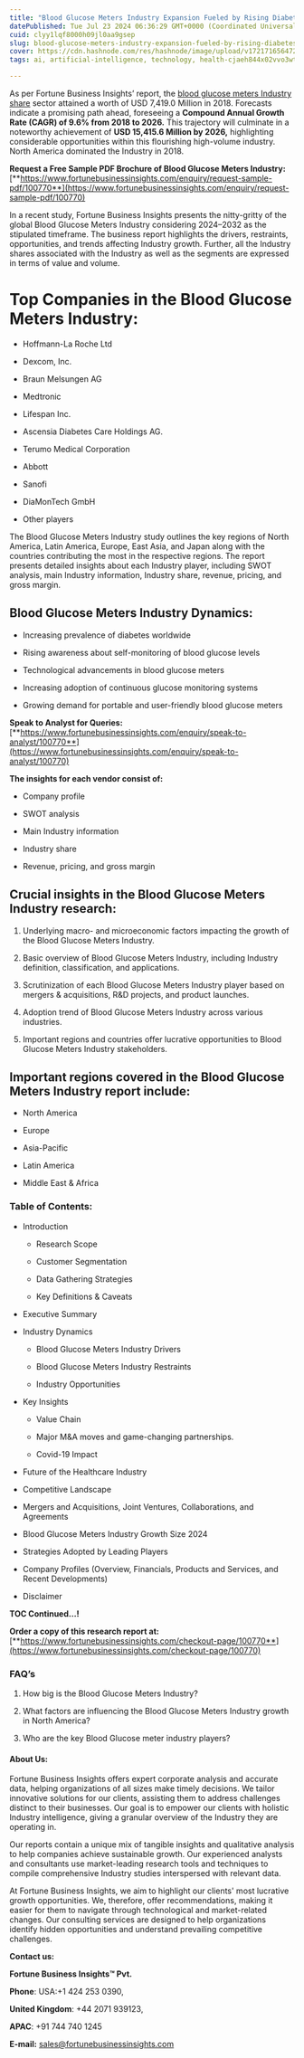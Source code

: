 ```yaml
---
title: "Blood Glucose Meters Industry Expansion Fueled by Rising Diabetes Cases"
datePublished: Tue Jul 23 2024 06:36:29 GMT+0000 (Coordinated Universal Time)
cuid: clyy1lqf8000h09jl0aa9gsep
slug: blood-glucose-meters-industry-expansion-fueled-by-rising-diabetes-cases-1
cover: https://cdn.hashnode.com/res/hashnode/image/upload/v1721716564727/a1cb8e8e-f09e-41fc-a66c-e782cbdea361.png
tags: ai, artificial-intelligence, technology, health-cjaeh844x02vvo3wtj5r2s75q, healthcare

---
```


As per Fortune Business Insights’ report, the [blood glucose meters Industry share](https://www.fortunebusinessinsights.com/market-reports/blood-glucose-meters-market-100770) sector attained a worth of USD 7,419.0 Million in 2018. Forecasts indicate a promising path ahead, foreseeing a **Compound Annual Growth Rate (CAGR) of 9.6% from 2018 to 2026.** This trajectory will culminate in a noteworthy achievement of **USD 15,415.6 Million by 2026,** highlighting considerable opportunities within this flourishing high-volume industry. North America dominated the Industry in 2018.

**Request a Free Sample PDF Brochure of Blood Glucose Meters Industry:** [**https://www.fortunebusinessinsights.com/enquiry/request-sample-pdf/100770**](https://www.fortunebusinessinsights.com/enquiry/request-sample-pdf/100770)

In a recent study, Fortune Business Insights presents the nitty-gritty of the global Blood Glucose Meters Industry considering 2024–2032 as the stipulated timeframe. The business report highlights the drivers, restraints, opportunities, and trends affecting Industry growth. Further, all the Industry shares associated with the Industry as well as the segments are expressed in terms of value and volume.

# **Top Companies in the Blood Glucose Meters Industry:**

* Hoffmann-La Roche Ltd
    
* Dexcom, Inc.
    
* Braun Melsungen AG
    
* Medtronic
    
* Lifespan Inc.
    
* Ascensia Diabetes Care Holdings AG.
    
* Terumo Medical Corporation
    
* Abbott
    
* Sanofi
    
* DiaMonTech GmbH
    
* Other players
    

The Blood Glucose Meters Industry study outlines the key regions of North America, Latin America, Europe, East Asia, and Japan along with the countries contributing the most in the respective regions. The report presents detailed insights about each Industry player, including SWOT analysis, main Industry information, Industry share, revenue, pricing, and gross margin.

## Blood Glucose Meters Industry **Dynamics**:

* Increasing prevalence of diabetes worldwide
    
* Rising awareness about self-monitoring of blood glucose levels
    
* Technological advancements in blood glucose meters
    
* Increasing adoption of continuous glucose monitoring systems
    
* Growing demand for portable and user-friendly blood glucose meters
    

**Speak to Analyst for Queries:** [**https://www.fortunebusinessinsights.com/enquiry/speak-to-analyst/100770**](https://www.fortunebusinessinsights.com/enquiry/speak-to-analyst/100770)

**The insights for each vendor consist of:**

* Company profile
    
* SWOT analysis
    
* Main Industry information
    
* Industry share
    
* Revenue, pricing, and gross margin
    

## **Crucial insights in the Blood Glucose Meters Industry research:**

1. Underlying macro- and microeconomic factors impacting the growth of the Blood Glucose Meters Industry.
    
2. Basic overview of Blood Glucose Meters Industry, including Industry definition, classification, and applications.
    
3. Scrutinization of each Blood Glucose Meters Industry player based on mergers & acquisitions, R&D projects, and product launches.
    
4. Adoption trend of Blood Glucose Meters Industry across various industries.
    
5. Important regions and countries offer lucrative opportunities to Blood Glucose Meters Industry stakeholders.
    

## **Important regions covered in the Blood Glucose Meters Industry report include:**

* North America
    
* Europe
    
* Asia-Pacific
    
* Latin America
    
* Middle East & Africa
    

### **Table of Contents:**

* Introduction
    
    * Research Scope
        
    * Customer Segmentation
        
    * Data Gathering Strategies
        
    * Key Definitions & Caveats
        
* Executive Summary
    
* Industry Dynamics
    
    * Blood Glucose Meters Industry Drivers
        
    * Blood Glucose Meters Industry Restraints
        
    * Industry Opportunities
        
* Key Insights
    
    * Value Chain
        
    * Major M&A moves and game-changing partnerships.
        
    * Covid-19 Impact
        
* Future of the Healthcare Industry
    
* Competitive Landscape
    
* Mergers and Acquisitions, Joint Ventures, Collaborations, and Agreements
    
* Blood Glucose Meters Industry Growth Size 2024
    
* Strategies Adopted by Leading Players
    
* Company Profiles (Overview, Financials, Products and Services, and Recent Developments)
    
* Disclaimer
    

**TOC Continued…!**

**Order a copy of this research report at:** [**https://www.fortunebusinessinsights.com/checkout-page/100770**](https://www.fortunebusinessinsights.com/checkout-page/100770)

### **FAQ’s**

1. How big is the Blood Glucose Meters Industry?
    
2. What factors are influencing the Blood Glucose Meters Industry growth in North America?
    
3. Who are the key Blood Glucose meter industry players?
    

#### **About Us:**

Fortune Business Insights offers expert corporate analysis and accurate data, helping organizations of all sizes make timely decisions. We tailor innovative solutions for our clients, assisting them to address challenges distinct to their businesses. Our goal is to empower our clients with holistic Industry intelligence, giving a granular overview of the Industry they are operating in.

Our reports contain a unique mix of tangible insights and qualitative analysis to help companies achieve sustainable growth. Our experienced analysts and consultants use market-leading research tools and techniques to compile comprehensive Industry studies interspersed with relevant data.

At Fortune Business Insights, we aim to highlight our clients' most lucrative growth opportunities. We, therefore, offer recommendations, making it easier for them to navigate through technological and market-related changes. Our consulting services are designed to help organizations identify hidden opportunities and understand prevailing competitive challenges.

**Contact us:**

**Fortune Business Insights™ Pvt.**

**Phone**: USA:+1 424 253 0390,

**United Kingdom**: +44 2071 939123,

**APAC**: +91 744 740 1245

**E-mail:** [sales@fortunebusinessinsights.com](mailto:sales@fortunebusinessinsights.com)